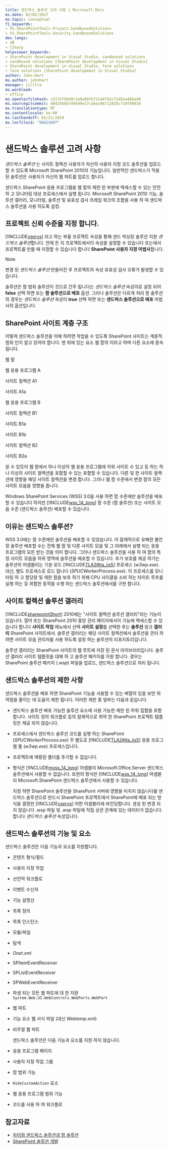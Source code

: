 ```yaml
---
title: 샌드박스 솔루션 고려 사항 | Microsoft Docs
ms.date: 02/02/2017
ms.topic: conceptual
f1_keywords:
- VS.SharePointTools.Project.SandboxedSolutions
- VS.SharePointTools.Security.SandboxedSolutions
dev_langs:
- VB
- CSharp
helpviewer_keywords:
- SharePoint development in Visual Studio, sandboxed solutions
- sandboxed solutions [SharePoint development in Visual Studio]
- SharePoint development in Visual Studio, farm solutions
- farm solutions [SharePoint development in Visual Studio]
author: John-Hart
ms.author: johnhart
manager: jillfra
ms.workload:
- office
ms.openlocfilehash: c31fe758d9c1a9a99fb71144f93c7145ea466ad0
ms.sourcegitcommit: d0425b6b7d4b99e17ca6ac0671282bc718f80910
ms.translationtype: MT
ms.contentlocale: ko-KR
ms.lasthandoff: 02/21/2019
ms.locfileid: "56621697"
---
```

# <a name="sandboxed-solution-considerations"></a>샌드박스 솔루션 고려 사항
  *샌드박스 솔루션* 는 사이트 컬렉션 사용자가 자신의 사용자 지정 코드 솔루션을 업로드할 수 있도록 Microsoft SharePoint 2010의 기능입니다. 일반적인 샌드박스가 적용 된 솔루션은 사용자가 자신의 웹 파트를 업로드 합니다.

 샌드박스 SharePoint 응용 프로그램을 웹 팜의 제한 된 부분에 액세스할 수 있는 안전 하 고 모니터링 대상 프로세스에서 실행 됩니다. Microsoft SharePoint 2010 기능, 솔루션 갤러리, 모니터링, 솔루션 및 유효성 검사 프레임 워크의 조합을 사용 하 여 샌드박스 솔루션을 사용 하도록 설정.

## <a name="specify-project-trust-level"></a>프로젝트 신뢰 수준을 지정 합니다.
 [!INCLUDE[vsprvs](../sharepoint/includes/vsprvs-md.md)] 라고 하는 부울 프로젝트 속성을 통해 샌드 박싱된 솔루션 지원 *샌드박스 솔루션*합니다. 언제 든 지 프로젝트에서이 속성을 설정할 수 있습니다 또는에서 프로젝트를 만들 때 지정할 수 있습니다 합니다 **SharePoint 사용자 지정 마법사**합니다.

> [!NOTE]
>  변경 된 *샌드박스 솔루션* 만들어진 후 프로젝트의 속성 유효성 검사 오류가 발생할 수 있습니다.

 솔루션은 팜 범위 솔루션이 것으로 간주 됩니다는 *샌드박스 솔루션* 속성이로 설정 되어 **false** 선택 하면 또는 **팜 솔루션으로 배포** 옵션. 그러나 솔루션은 다르게 처리 팜 솔루션의 경우는 *샌드박스 솔루션* 속성이 **true** 선택 하면 또는 **샌드박스 솔루션으로 배포** 마법사의 옵션입니다.

## <a name="sharepoint-site-hierarchy"></a>SharePoint 사이트 계층 구조
 어떻게 샌드박스 솔루션을 이해 하려면 작업을 수 있도록 SharePoint 사이트는 계층적 범위 인지 알고 있어야 합니다. 맨 위에 있는 요소 웹 팜의 이라고 하며 다른 요소에 종속 됩니다.

 웹 팜

 웹 응용 프로그램 A

 사이트 컬렉션 A1

 사이트 A1a

 웹 응용 프로그램 B

 사이트 컬렉션 B1

 사이트 B1a

 사이트 B1b

 사이트 컬렉션 B2

 사이트 B2a

 알 수 있듯이 웹 팜에서 하나 이상의 웹 응용 프로그램에 하위 사이트 수 있고 등 하는 하나 이상의 사이트 컬렉션을 포함할 수 있는 포함할 수 있습니다. 다른 및 한 사이트 컬렉션에 영향을 해당 사이트 컬렉션을 변경 합니다. 그러나 웹 팜 수준에서 변경 팜의 모든 사이트 모음을 영향을 줍니다.

 Windows SharePoint Services (WSS) 3.0을 사용 하면 팜 수준에만 솔루션을 배포할 수 있습니다 하지만 [!INCLUDE[wss_14_long](../sharepoint/includes/wss-14-long-md.md)] 팜 수준 (팜 솔루션) 또는 사이트 모음 수준 (샌드박스 솔루션) 배포할 수 있습니다.

## <a name="why-sandboxed-solutions"></a>이유는 샌드박스 솔루션?
 WSS 3.0에는 팜 수준에만 솔루션을 배포할 수 있었습니다. 이 잠재적으로 유해한 불안정 솔루션 배포할 수는 전체 웹 팜 및 다른 사이트 모음 및 그 아래에서 실행 되는 응용 프로그램의 모든 받는 것을 의미 합니다. 그러나 샌드박스 솔루션을 사용 하 여 팜의 특정 사이트 모음을 하위 영역에 솔루션을 배포할 수 있습니다. 추가 보호를 제공 하기는 솔루션의 어셈블리는 기본 로드 [!INCLUDE[TLA2#tla_iis5](../sharepoint/includes/tla2sharptla-iis5-md.md)] 프로세스 (*w3wp.exe*). 대신, 별도 프로세스로 로드 됩니다 (*SPUCWorkerProcess.exe*). 이 프로세스를 모니터링 하 고 할당량 및 제한 팜을 보호 하기 위해 CPU 사이클을 소비 하는 타이트 루프를 실행 하는 등 위험한 동작을 수행 하는 샌드박스 솔루션에서를 구현 합니다.

## <a name="site-collection-solution-gallery"></a>사이트 컬렉션 솔루션 갤러리
 [!INCLUDE[sharepointShort](../sharepoint/includes/sharepointshort-md.md)] 2010에는 "사이트 컬렉션 솔루션 갤러리"라는 기능이 있습니다. 열어 또는 SharePoint 2010 중앙 관리 페이지에서이 기능에 액세스할 수 있습니다 합니다 **사이트 작업** 메뉴에서 선택 **사이트 설정**를 선택한 후는 **솔루션** 링크 **갤러리** SharePoint 사이트에서. 솔루션 갤러리는 해당 사이트 컬렉션에서 솔루션을 관리 하려면 사이트 모음 관리자를 사용 하도록 설정 하는 솔루션의 리포지토리입니다.

 솔루션 갤러리는 SharePoint 사이트의 웹 루트에 저장 된 문서 라이브러리입니다. 솔루션 갤러리 사이트 템플릿을 대체 하 고 솔루션 패키지를 지원 합니다. 경우는 SharePoint 솔루션 패키지 (*.wsp*) 파일을 업로드, 샌드박스 솔루션으로 처리 됩니다.

## <a name="sandboxed-solution-limitations"></a>샌드박스 솔루션의 제한 사항
 샌드박스 솔루션을 배포 하면 SharePoint 기능을 사용할 수 있는 배열의 있을 보안 취약점을 줄이는 데 도움이 제한 됩니다. 이러한 제한 중 일부는 다음과 같습니다.

- 샌드박스 솔루션 배포 가능한 솔루션 요소에 사용 가능한 제한 된 하위 집합을 포함 합니다. 사이트 정의 워크플로 등의 잠재적으로 취약 한 SharePoint 프로젝트 템플릿은 제공 되지 않습니다.

- 프로세스에서 샌드박스 솔루션 코드를 실행 하는 SharePoint (*SPUCWorkerProcess.exe*) 주 별도로 [!INCLUDE[TLA2#tla_iis5](../sharepoint/includes/tla2sharptla-iis5-md.md)] 응용 프로그램 풀 (*w3wp.exe*) 프로세스입니다.

- 프로젝트에 매핑된 폴더를 추가할 수 없습니다.

- 형식은 [!INCLUDE[moss_14_long](../sharepoint/includes/moss-14-long-md.md)] 어셈블리 Microsoft.Office.Server 샌드박스 솔루션에서 사용할 수 없습니다. 또한의 형식만 [!INCLUDE[wss_14_long](../sharepoint/includes/wss-14-long-md.md)] 어셈블리 Microsoft.SharePoint 샌드박스 솔루션에서 사용할 수 있습니다.

  지정 하면 SharePoint 솔루션을 SharePoint 서버에 영향을 미치지 않습니다를 샌드박스 솔루션으로 반드시 SharePoint 프로젝트에서 SharePoint에 배포 되는 방식을 결정만 [!INCLUDE[vsprvs](../sharepoint/includes/vsprvs-md.md)] 어떤 어셈블리에 바인딩합니다. 생성 된 변경 되지 않습니다 *.wsp* 파일 및 *.wsp* 파일에 직접 상관 관계에 있는 데이터가 없습니다. 합니다 *샌드박스 솔루션* 속성입니다.

## <a name="capabilities-and-elements-in-sandboxed-solutions"></a>샌드박스 솔루션의 기능 및 요소
 샌드박스 솔루션은 다음 기능과 요소를 지원합니다.

- 콘텐츠 형식/필드

- 사용자 지정 작업

- 선언적 워크플로

- 이벤트 수신자

- 기능 설명선

- 목록 정의

- 목록 인스턴스

- 모듈/파일

- 탐색

- *Onet.xml*

- SPItemEventReceiver

- SPListEventReceiver

- SPWebEventReceiver

- 파생 되는 모든 웹 파트에 대 한 지원 `System.Web.UI.WebControls.WebParts.WebPart`

- 웹 파트

- 기능 요소 웹 서식 파일 (대신 *Webtemp.xml*)

- 비주얼 웹 파트

  샌드박스 솔루션은 다음 기능과 요소를 지원 하지 않습니다.

- 응용 프로그램 페이지

- 사용자 지정 작업 그룹

- 팜 범위 기능

- `HideCustomAction` 요소

- 웹 응용 프로그램 범위 기능

- 코드를 사용 하 여 워크플로

## <a name="see-also"></a>참고자료
- [차이점 샌드박스 솔루션과 팜 솔루션](../sharepoint/differences-between-sandboxed-and-farm-solutions.md)
- [SharePoint 솔루션 개발](../sharepoint/developing-sharepoint-solutions.md)

